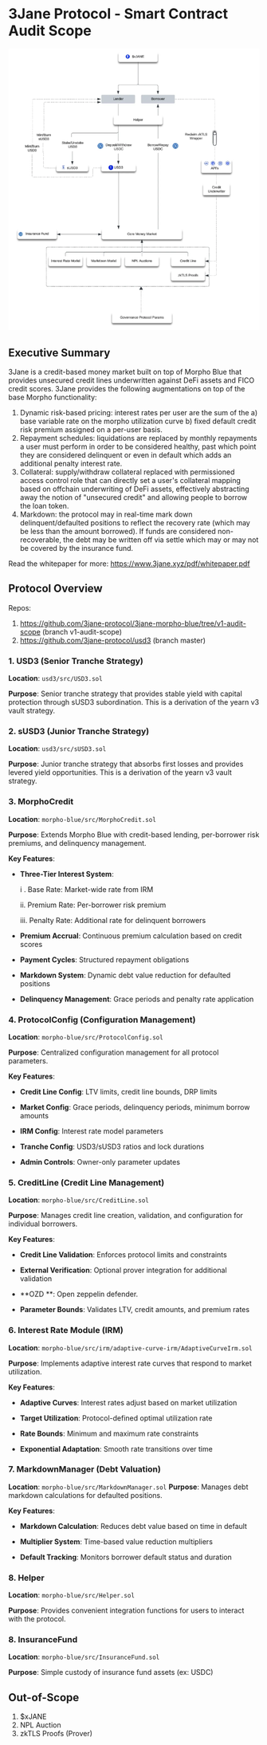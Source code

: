 # 3Jane Protocol - Smart Contract Audit Scope

![Alt text](architecture.png)

## Executive Summary

3Jane is a credit-based money market built on top of Morpho Blue that provides unsecured credit lines underwritten against DeFi assets and FICO credit scores. 3Jane provides the following augmentations on top of the base Morpho functionality:
1. Dynamic risk-based pricing: interest rates per user are the sum of the a) base variable rate on the morpho utilization curve b) fixed default credit risk premium assigned on a per-user basis.
2. Repayment schedules: liquidations are replaced by monthly repayments a user must perform in order to be considered healthy, past which point they are considered delinquent or even in default which adds an additional penalty interest rate. 
3. Collateral: supply/withdraw collateral replaced with permissioned access control role that can directly set a user's collateral mapping based on offchain underwriting of DeFi assets, effectively abstracting away the notion of "unsecured credit" and allowing people to borrow the loan token.
4. Markdown: the protocol may in real-time mark down delinquent/defaulted positions to reflect the recovery rate (which may be less than the amount borrowed). If funds are considered non-recoverable, the debt may be written off via settle which may or may not be covered by the insurance fund.

Read the whitepaper for more: https://www.3jane.xyz/pdf/whitepaper.pdf

## Protocol Overview

Repos:
1. https://github.com/3jane-protocol/3jane-morpho-blue/tree/v1-audit-scope (branch v1-audit-scope)
2. https://github.com/3jane-protocol/usd3 (branch master)

### 1. USD3 (Senior Tranche Strategy)

**Location**: `usd3/src/USD3.sol`

**Purpose**: Senior tranche strategy that provides stable yield with capital protection through sUSD3 subordination. This is a derivation of the yearn v3 vault strategy. 

### 2. sUSD3 (Junior Tranche Strategy)

**Location**: `usd3/src/sUSD3.sol`

**Purpose**: Junior tranche strategy that absorbs first losses and provides levered yield opportunities. This is a derivation of the yearn v3 vault strategy. 

### 3. MorphoCredit

**Location**: `morpho-blue/src/MorphoCredit.sol`

**Purpose**: Extends Morpho Blue with credit-based lending, per-borrower risk premiums, and delinquency management.

**Key Features**:

-  **Three-Tier Interest System**: 

	i . Base Rate: Market-wide rate from IRM

    ii. Premium Rate: Per-borrower risk premium

    iii. Penalty Rate: Additional rate for delinquent borrowers

-  **Premium Accrual**: Continuous premium calculation based on credit scores

-  **Payment Cycles**: Structured repayment obligations

-  **Markdown System**: Dynamic debt value reduction for defaulted positions

-  **Delinquency Management**: Grace periods and penalty rate application

### 4. ProtocolConfig (Configuration Management)

**Location**: `morpho-blue/src/ProtocolConfig.sol`

**Purpose**: Centralized configuration management for all protocol parameters.

**Key Features**:

-  **Credit Line Config**: LTV limits, credit line bounds, DRP limits

-  **Market Config**: Grace periods, delinquency periods, minimum borrow amounts

-  **IRM Config**: Interest rate model parameters

-  **Tranche Config**: USD3/sUSD3 ratios and lock durations

-  **Admin Controls**: Owner-only parameter updates

### 5. CreditLine (Credit Line Management)

**Location**: `morpho-blue/src/CreditLine.sol`

**Purpose**: Manages credit line creation, validation, and configuration for individual borrowers.

**Key Features**:

-  **Credit Line Validation**: Enforces protocol limits and constraints

-  **External Verification**: Optional prover integration for additional validation

-  **OZD **: Open zeppelin defender. 

-  **Parameter Bounds**: Validates LTV, credit amounts, and premium rates

### 6. Interest Rate Module (IRM)

**Location**: `morpho-blue/src/irm/adaptive-curve-irm/AdaptiveCurveIrm.sol`

**Purpose**: Implements adaptive interest rate curves that respond to market utilization.

**Key Features**:

-  **Adaptive Curves**: Interest rates adjust based on market utilization

-  **Target Utilization**: Protocol-defined optimal utilization rate

-  **Rate Bounds**: Minimum and maximum rate constraints

-  **Exponential Adaptation**: Smooth rate transitions over time

### 7. MarkdownManager (Debt Valuation)

**Location**: `morpho-blue/src/MarkdownManager.sol`
**Purpose**: Manages debt markdown calculations for defaulted positions.

**Key Features**:

-  **Markdown Calculation**: Reduces debt value based on time in default

-  **Multiplier System**: Time-based value reduction multipliers

-  **Default Tracking**: Monitors borrower default status and duration

### 8. Helper 

**Location**: `morpho-blue/src/Helper.sol`

**Purpose**: Provides convenient integration functions for users to interact with the protocol.

### 8. InsuranceFund 

**Location**: `morpho-blue/src/InsuranceFund.sol`

**Purpose**: Simple custody of insurance fund assets (ex: USDC)


## Out-of-Scope
1. $xJANE
2. NPL Auction
3. zkTLS Proofs (Prover)
